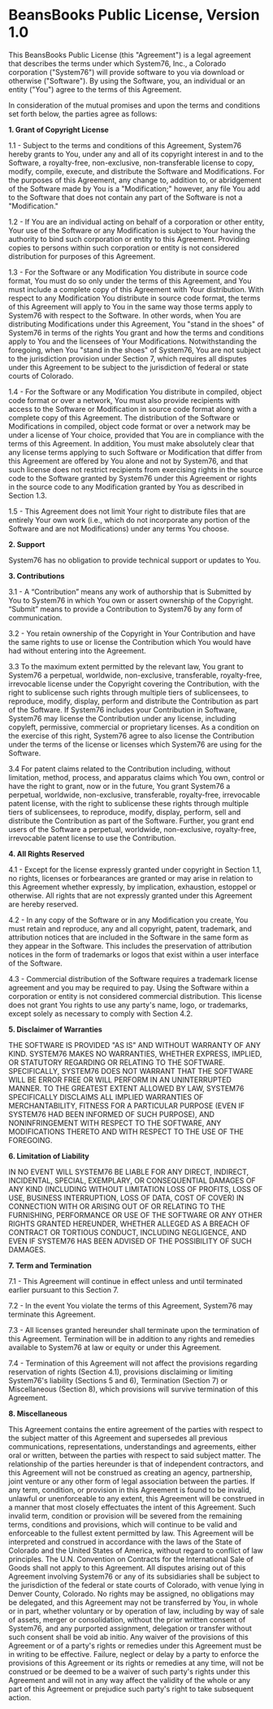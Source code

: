 # BeansBooks Public License, Version 1.0

This BeansBooks Public License (this "Agreement") is a legal agreement that describes the terms under which System76, Inc., a Colorado corporation ("System76") will provide software to you via download or otherwise ("Software"). By using the Software, you, an individual or an entity ("You") agree to the terms of this Agreement.

In consideration of the mutual promises and upon the terms and conditions set forth below, the parties agree as follows:

**1. Grant of Copyright License**

1.1 - Subject to the terms and conditions of this Agreement, System76 hereby grants to You, under any and all of its copyright interest in and to the Software, a royalty-free, non-exclusive, non-transferable license to copy, modify, compile, execute, and distribute the Software and Modifications. For the purposes of this Agreement, any change to, addition to, or abridgement of the Software made by You is a "Modification;" however, any file You add to the Software that does not contain any part of the Software is not a "Modification." 

1.2 - If You are an individual acting on behalf of a corporation or other entity, Your use of the Software or any Modification is subject to Your having the authority to bind such corporation or entity to this Agreement. Providing copies to persons within such corporation or entity is not considered distribution for purposes of this Agreement. 

1.3 - For the Software or any Modification You distribute in source code format, You must do so only under the terms of this Agreement, and You must include a complete copy of this Agreement with Your distribution. With respect to any Modification You distribute in source code format, the terms of this Agreement will apply to You in the same way those terms apply to System76 with respect to the Software. In other words, when You are distributing Modifications under this Agreement, You "stand in the shoes" of System76 in terms of the rights You grant and how the terms and conditions apply to You and the licensees of Your Modifications. Notwithstanding the foregoing, when You "stand in the shoes" of System76, You are not subject to the jurisdiction provision under Section 7, which requires all disputes under this Agreement to be subject to the jurisdiction of federal or state courts of Colorado. 

1.4 - For the Software or any Modification You distribute in compiled, object code format or over a network, You must also provide recipients with access to the Software or Modification in source code format along with a complete copy of this Agreement. The distribution of the Software or Modifications in compiled, object code format or over a network may be under a license of Your choice, provided that You are in compliance with the terms of this Agreement. In addition, You must make absolutely clear that any license terms applying to such Software or Modification that differ from this Agreement are offered by You alone and not by System76, and that such license does not restrict recipients from exercising rights in the source code to the Software granted by System76 under this Agreement or rights in the source code to any Modification granted by You as described in Section 1.3. 

1.5 - This Agreement does not limit Your right to distribute files that are entirely Your own work (i.e., which do not incorporate any portion of the Software and are not Modifications) under any terms You choose. 

**2. Support**

System76 has no obligation to provide technical support or updates to You.

**3. Contributions**

3.1 - A “Contribution” means any work of authorship that is Submitted by You to System76 in which You own or assert ownership of the Copyright. “Submit” means to provide a Contribution to System76 by any form of communication.

3.2 - You retain ownership of the Copyright in Your Contribution and have the same rights to use or license the Contribution which You would have had without entering into the Agreement.

3.3 To the maximum extent permitted by the relevant law, You grant to System76 a perpetual, worldwide, non-exclusive, transferable, royalty-free, irrevocable license under the Copyright covering the Contribution, with the right to sublicense such rights through multiple tiers of sublicensees, to reproduce, modify, display, perform and distribute the Contribution as part of the Software. If System76 includes your Contribution in Software, System76 may license the Contribution under any license, including copyleft, permissive, commercial or proprietary licenses. As a condition on the exercise of this right, System76 agree to also license the Contribution under the terms of the license or licenses which System76 are using for the Software.

3.4 For patent claims related to the Contribution including, without limitation, method, process, and apparatus claims which You own, control or have the right to grant, now or in the future, You grant System76 a perpetual, worldwide, non-exclusive, transferable, royalty-free, irrevocable patent license, with the right to sublicense these rights through multiple tiers of sublicensees, to reproduce, modify, display, perform, sell and distribute the Contribution as part of the Software. Further, you grant end users of the Software a perpetual, worldwide, non-exclusive, royalty-free, irrevocable patent license to use the Contribution.

**4. All Rights Reserved**

4.1 - Except for the license expressly granted under copyright in Section 1.1, no rights, licenses or forbearances are granted or may arise in relation to this Agreement whether expressly, by implication, exhaustion, estoppel or otherwise. All rights that are not expressly granted under this Agreement are hereby reserved. 

4.2 - In any copy of the Software or in any Modification you create, You must retain and reproduce, any and all copyright, patent, trademark, and attribution notices that are included in the Software in the same form as they appear in the Software. This includes the preservation of attribution notices in the form of trademarks or logos that exist within a user interface of the Software.

4.3 - Commercial distribution of the Software requires a trademark license agreement and you may be required to pay. Using the Software within a corporation or entity is not considered commercial distribution. This license does not grant You rights to use any party's name, logo, or trademarks, except solely as necessary to comply with Section 4.2. 

**5. Disclaimer of Warranties**

THE SOFTWARE IS PROVIDED "AS IS" AND WITHOUT WARRANTY OF ANY KIND. SYSTEM76 MAKES NO WARRANTIES, WHETHER EXPRESS, IMPLIED, OR STATUTORY REGARDING OR RELATING TO THE SOFTWARE. SPECIFICALLY, SYSTEM76 DOES NOT WARRANT THAT THE SOFTWARE WILL BE ERROR FREE OR WILL PERFORM IN AN UNINTERRUPTED MANNER. TO THE GREATEST EXTENT ALLOWED BY LAW, SYSTEM76 SPECIFICALLY DISCLAIMS ALL IMPLIED WARRANTIES OF MERCHANTABILITY, FITNESS FOR A PARTICULAR PURPOSE (EVEN IF SYSTEM76 HAD BEEN INFORMED OF SUCH PURPOSE), AND NONINFRINGEMENT WITH RESPECT TO THE SOFTWARE, ANY MODIFICATIONS THERETO AND WITH RESPECT TO THE USE OF THE FOREGOING. 

**6. Limitation of Liability**

IN NO EVENT WILL SYSTEM76 BE LIABLE FOR ANY DIRECT, INDIRECT, INCIDENTAL, SPECIAL, EXEMPLARY, OR CONSEQUENTIAL DAMAGES OF ANY KIND (INCLUDING WITHOUT LIMITATION LOSS OF PROFITS, LOSS OF USE, BUSINESS INTERRUPTION, LOSS OF DATA, COST OF COVER) IN CONNECTION WITH OR ARISING OUT OF OR RELATING TO THE FURNISHING, PERFORMANCE OR USE OF THE SOFTWARE OR ANY OTHER RIGHTS GRANTED HEREUNDER, WHETHER ALLEGED AS A BREACH OF CONTRACT OR TORTIOUS CONDUCT, INCLUDING NEGLIGENCE, AND EVEN IF SYSTEM76 HAS BEEN ADVISED OF THE POSSIBILITY OF SUCH DAMAGES. 

**7. Term and Termination**

7.1 - This Agreement will continue in effect unless and until terminated earlier pursuant to this Section 7. 

7.2 - In the event You violate the terms of this Agreement, System76 may terminate this Agreement. 

7.3 - All licenses granted hereunder shall terminate upon the termination of this Agreement. Termination will be in addition to any rights and remedies available to System76 at law or equity or under this Agreement. 

7.4 - Termination of this Agreement will not affect the provisions regarding reservation of rights (Section 4.1), provisions disclaiming or limiting System76's liability (Sections 5 and 6), Termination (Section 7) or Miscellaneous (Section 8), which provisions will survive termination of this Agreement. 

**8. Miscellaneous**

This Agreement contains the entire agreement of the parties with respect to the subject matter of this Agreement and supersedes all previous communications, representations, understandings and agreements, either oral or written, between the parties with respect to said subject matter. The relationship of the parties hereunder is that of independent contractors, and this Agreement will not be construed as creating an agency, partnership, joint venture or any other form of legal association between the parties. If any term, condition, or provision in this Agreement is found to be invalid, unlawful or unenforceable to any extent, this Agreement will be construed in a manner that most closely effectuates the intent of this Agreement. Such invalid term, condition or provision will be severed from the remaining terms, conditions and provisions, which will continue to be valid and enforceable to the fullest extent permitted by law. This Agreement will be interpreted and construed in accordance with the laws of the State of Colorado and the United States of America, without regard to conflict of law principles. The U.N. Convention on Contracts for the International Sale of Goods shall not apply to this Agreement. All disputes arising out of this Agreement involving System76 or any of its subsidiaries shall be subject to the jurisdiction of the federal or state courts of Colorado, with venue lying in Denver County, Colorado. No rights may be assigned, no obligations may be delegated, and this Agreement may not be transferred by You, in whole or in part, whether voluntary or by operation of law, including by way of sale of assets, merger or consolidation, without the prior written consent of System76, and any purported assignment, delegation or transfer without such consent shall be void ab initio. Any waiver of the provisions of this Agreement or of a party's rights or remedies under this Agreement must be in writing to be effective. Failure, neglect or delay by a party to enforce the provisions of this Agreement or its rights or remedies at any time, will not be construed or be deemed to be a waiver of such party's rights under this Agreement and will not in any way affect the validity of the whole or any part of this Agreement or prejudice such party's right to take subsequent action. 
